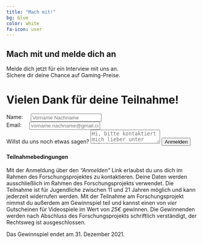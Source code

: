 ```yaml
---
title: "Mach mit!"
bg: blue
color: white
fa-icon: user
---
```


## Mach mit und melde dich an

<div class="container center">
<p>
    Melde dich jetzt für ein Interview mit uns an.<br>
    Sichere dir deine Chance auf Gaming-Preise.
</p>
</div>

<div class="container">
    <h1 id="signupsuccess">Vielen Dank für deine Teilnahme!</h1>
    <form id="signup" target="_blank" action="https://formsubmit.co/3c6ea96846d936d717eeca43bb0bfe0e" method="POST">
        <div class="six columns">
            <label for="name">Name:</label>
            <input id="name" class="u-full-width" type="text" name="name" placeholder="Vorname Nachname" required>
        </div>
        <div class="six columns">
            <label for="email">Email:</label>
            <input id="email" class="u-full-width" type="email" name="email" placeholder="vorname.nachname@gmail.com" required>
        </div>
        <label for="message">Willst du uns noch etwas sagen?</label>
        <textarea id="message" class="u-full-width" name="message" placeholder="Hi, bitte kontaktiert mich lieber unter folgender Telefonnummer..." ></textarea>
        <input id="signupbutton" class="button-primary u-full-width" type="submit" value="Anmelden">
        <input type="text" name="_honey" style="display:none">
        <input type="hidden" name="_subject" value="[Mitmachen]">
        <input type="hidden" name="_template" value="table">
    </form>
    <div id="signuperror" class="container center"></div>
</div>

#### Teilnahmebedingungen

Mit der Anmeldung über den _“Anmelden”_ Link erlaubst du uns dich im Rahmen des Forschungsprojektes zu kontaktieren. Deine Daten werden ausschließlich im Rahmen des Forschungsprojekts verwendet.
Die Teilnahme ist für Jugendliche zwischen 11 und 21 Jahren möglich und kann jederzeit widerrufen werden.
Mit der Teilnahme am Forschungsprojekt nimmst du außerdem am Gewinnspiel teil und kannst einen von _vier_ Gutscheinen für Videospiele im Wert von _25€_ gewinnen. Die Gewinnenden werden nach Abschluss des Forschungsprojekts schriftlich verständigt, der Rechtsweg ist ausgeschlossen.

Das Gewinnspiel endet am 31. Dezember 2021.

